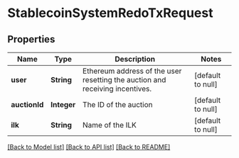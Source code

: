# StablecoinSystemRedoTxRequest
## Properties

| Name | Type | Description | Notes |
|------------ | ------------- | ------------- | -------------|
| **user** | **String** | Ethereum address of the user resetting the auction and receiving incentives. | [default to null] |
| **auctionId** | **Integer** | The ID of the auction | [default to null] |
| **ilk** | **String** | Name of the ILK | [default to null] |

[[Back to Model list]](../README.md#documentation-for-models) [[Back to API list]](../README.md#documentation-for-api-endpoints) [[Back to README]](../README.md)

